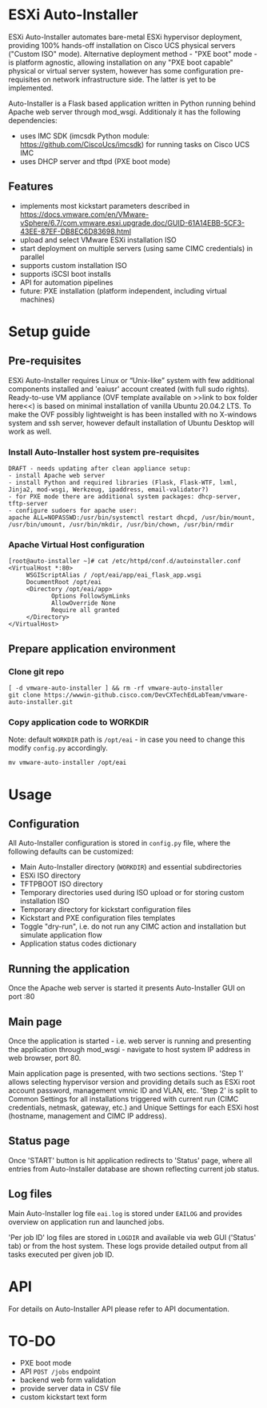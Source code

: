 # ESXi Auto-Installer

ESXi Auto-Installer automates bare-metal ESXi hypervisor deployment, providing 100% hands-off installation on Cisco UCS physical servers ("Custom ISO" mode). Alternative deployment method - "PXE boot" mode - is platform agnostic, allowing installation on any "PXE boot capable" physical or virtual server system, however has some configuration pre-requisites on network infrastructure side. The latter is yet to be implemented.

Auto-Installer is a Flask based application written in Python running behind Apache web server through mod_wsgi.
Additionaly it has the following dependencies:
- uses IMC SDK (imcsdk Python module: https://github.com/CiscoUcs/imcsdk) for running tasks on Cisco UCS IMC
- uses DHCP server and tftpd (PXE boot mode)

## Features
- implements most kickstart parameters described in https://docs.vmware.com/en/VMware-vSphere/6.7/com.vmware.esxi.upgrade.doc/GUID-61A14EBB-5CF3-43EE-87EF-DB8EC6D83698.html
- upload and select VMware ESXi installation ISO
- start deployment on multiple servers (using same CIMC credentials) in parallel
- supports custom installation ISO
- supports iSCSI boot installs
- API for automation pipelines
- future: PXE installation (platform independent, including virtual machines) 


# Setup guide

## Pre-requisites

ESXi Auto-Installer requires Linux or “Unix-like” system with few additional components installed and 'eaiusr' account created (with full sudo rights). Ready-to-use VM appliance (OVF template available on >>link to box folder here<<) is based on minimal installation of vanilla Ubuntu 20.04.2 LTS. To make the OVF possibly lightweight is has been installed with no X-windows system and ssh server, however default installation of Ubuntu Desktop will work as well.

### Install Auto-Installer host system pre-requisites
```
DRAFT - needs updating after clean appliance setup:
- install Apache web server
- install Python and required libraries (Flask, Flask-WTF, lxml, Jinja2, mod-wsgi, Werkzeug, ipaddress, email-validator?)
- for PXE mode there are additional system packages: dhcp-server, tftp-server
- configure sudoers for apache user:
apache ALL=NOPASSWD:/usr/bin/systemctl restart dhcpd, /usr/bin/mount, /usr/bin/umount, /usr/bin/mkdir, /usr/bin/chown, /usr/bin/rmdir
```

### Apache Virtual Host configuration
```
[root@auto-installer ~]# cat /etc/httpd/conf.d/autoinstaller.conf
<VirtualHost *:80>
     WSGIScriptAlias / /opt/eai/app/eai_flask_app.wsgi
     DocumentRoot /opt/eai
     <Directory /opt/eai/app>
            Options FollowSymLinks
            AllowOverride None
            Require all granted
     </Directory>
</VirtualHost>
```

## Prepare application environment

### Clone git repo

```
[ -d vmware-auto-installer ] && rm -rf vmware-auto-installer
git clone https://wwwin-github.cisco.com/DevCXTechEdLabTeam/vmware-auto-installer.git
```

### Copy application code to WORKDIR

Note: default `WORKDIR` path is `/opt/eai` - in case you need to change this modify `config.py` accordingly.
```
mv vmware-auto-installer /opt/eai
```


# Usage

## Configuration

All Auto-Installer configuration is stored in `config.py` file, where the following defaults can be customized:
- Main Auto-Installer directory (`WORKDIR`) and essential subdirectories
- ESXi ISO directory
- TFTPBOOT ISO directory
- Temporary directories used during ISO upload or for storing custom installation ISO
- Temporary directory for kickstart configuration files
- Kickstart and PXE configuration files templates
- Toggle "dry-run", i.e. do not run any CIMC action and installation but simulate application flow
- Application status codes dictionary


## Running the application

Once the Apache web server is started it presents Auto-Installer GUI on port :80


## Main page

Once the application is started - i.e. web server is running and presenting the application through mod_wsgi - navigate to host system IP address in web browser, port 80.

Main application page is presented, with two sections sections. 'Step 1' allows selecting hypervisor version and providing details such as ESXi root account password, management vmnic ID and VLAN, etc. 'Step 2' is split to Common Settings for all installations triggered with current run (CIMC credentials, netmask, gateway, etc.) and Unique Settings for each ESXi host (hostname, management and CIMC IP address).


## Status page

Once 'START' button is hit application redirects to 'Status' page, where all entries from Auto-Installer database are shown  reflecting current job status.


## Log files

Main Auto-Installer log file `eai.log` is stored under `EAILOG` and provides overview on application run and launched jobs.

'Per job ID' log files are stored in `LOGDIR` and available via web GUI ('Status' tab) or from the host system. These logs provide detailed output from all tasks executed per given job ID.


# API

For details on Auto-Installer API please refer to API documentation.


# TO-DO

- PXE boot mode
- API `POST /jobs` endpoint
- backend web form validation
- provide server data in CSV file
- custom kickstart text form
